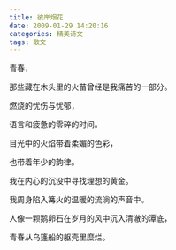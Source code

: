 ```yaml
---
title: 彼岸烟花
date: 2009-01-29 14:20:16
categories: 精美诗文
tags: 散文
---
```


青春，

那些藏在木头里的火苗曾经是我痛苦的一部分。

燃烧的忧伤与忧郁，

语言和疲惫的零碎的时间。

目光中的火焰带着柔媚的色彩，

也带着年少的韵律。

我在内心的沉没中寻找理想的黄金。

我周身陷入篝火的温暖的流淌的声音中。

人像一颗鹅卵石在岁月的风中沉入清澈的潭底，

青春从乌篷船的躯壳里糜烂。
